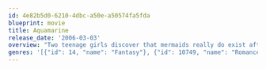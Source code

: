 ```yaml
---
id: 4e82b5d0-6210-4dbc-a50e-a50574fa5fda
blueprint: movie
title: Aquamarine
release_date: '2006-03-03'
overview: "Two teenage girls discover that mermaids really do exist after a violent storm washes one ashore. The mermaid, a sassy creature named Aquamarine, is determined to prove to her father that real love exists, and enlists the girls' help in winning the heart of a handsome lifeguard."
genres: '[{"id": 14, "name": "Fantasy"}, {"id": 10749, "name": "Romance"}, {"id": 10751, "name": "Family"}, {"id": 35, "name": "Comedy"}]'
---
```

